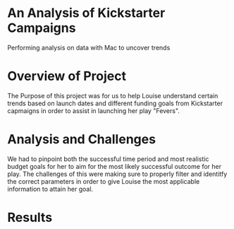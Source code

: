 # An Analysis of Kickstarter Campaigns
Performing analysis on data with Mac to uncover trends
# Overview of Project
The Purpose of this project was for us to help Louise understand certain trends based on launch dates and different funding goals from Kickstarter capmaigns in order to assist in launching her play "Fevers".

# Analysis and Challenges
We had to pinpoint both the successful time period and most realistic budget goals for her to aim for the most likely successful outcome for her play. The challenges of this were making sure to properly filter and identitfy the correct parameters in order to give Louise the most applicable information to attain her goal.
# Results
